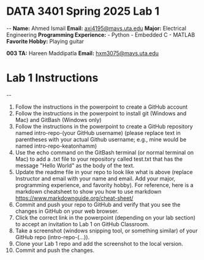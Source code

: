 # DATA 3401 Spring 2025 Lab 1
--
**Name:** Ahmed Ismail
**Email:** axi4195@mavs.uta.edu
**Major:** Electrical Engineering
**Programming Experience:** - Python
                            - Embedded C 
                            - MATLAB
**Favorite Hobby:** Playing guitar

**003 TA:** Hareen Maddipatla
**Email:** hxm3075@mavs.uta.edu

# Lab 1 Instructions
--
1. Follow the instructions in the powerpoint to create a GitHub account
2. Follow the instructions in the powerpoint to install git (Windows and Mac) and GitBash (Windows only)
3. Follow the instructions in the powerpoint to create a GitHub repository named intro-repo-(your GitHub username) (please replace text in parentheses with your actual Github username; e.g., mine would be named intro-repo-keatonhamm)
4. Use the echo command on the GitBash terminal (or normal terminal on Mac) to add a .txt file to your repository called test.txt that has the message "Hello World" as the body of the text.
5. Update the readme file in your repo to look like what is above (replace Instructor and email with your name and email. Add your major, programming experience, and favority hobby). For reference, here is a markdown cheatsheet to show you how to use markdown https://www.markdownguide.org/cheat-sheet/
6. Commit and push your repo to GitHub and verify that you see the changes in GitHub on your web browser.
7. Click the correct link in the powerpoint (depending on your lab section) to accept an invitation to Lab 1 on GitHub Classroom.
8. Take a screenshot (windows snipping tool, or something similar) of your GitHub repo (intro-repo-(...)).
9. Clone your Lab 1 repo and add the screenshot to the local version.
10. Commit and push the changes.
                        
